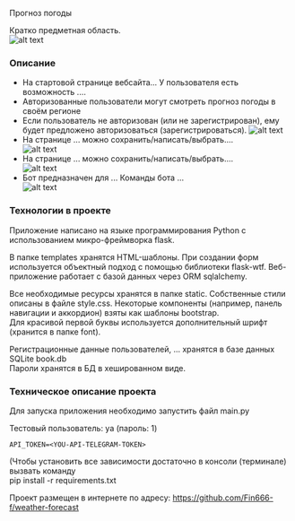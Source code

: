 Прогноз погоды

Кратко предметная область.  
![alt text](screens/start.png)
 

### Описание ### 
* На стартовой странице вебсайта... У пользователя есть возможность 
....
* Авторизованные пользователи могут смотреть прогноз погоды в своём регионе
* Если пользователь не авторизован (или не зарегистрирован), ему будет предложено авторизоваться (зарегистрироваться). 
![alt text](screens/login.png)
* На странице ... можно сохранить/написать/выбрать....  
![alt text](screens/page1.png)   
* На странице ... можно сохранить/написать/выбрать....  
![alt text](screens/page2.png) 
* Бот предназначен для ...  Команды бота ...  
![alt text](screens/bot.png) 

 

### Технологии в проекте ###

Приложение написано на языке программирования Python c использованием микро-фреймворка flask. 

В папке templates хранятся HTML-шаблоны. 
При создании форм используется объектный подход с помощью библиотеки flask-wtf.
Веб-приложение работает с базой данных через ORM sqlalchemy.

Все необходимые ресурсы хранятся в папке static. Собственные стили описаны в файле style.css.
Некоторые компоненты (например, панель навигации и аккордион) взяты как шаблоны bootstrap.   
Для красивой первой буквы используется дополнительный шрифт (хранится в папке font). 

Регистрационные данные пользователей, ... хранятся 
в базе данных SQLite book.db   
Пароли хранятся в БД в хешированном виде. 

### Техническое описание проекта ###
Для запуска приложения необходимо запустить файл main.py  

Тестовый пользователь: ya (пароль: 1) 


```
API_TOKEN=<YOU-API-TELEGRAM-TOKEN>
```

(Чтобы установить все зависимости 
достаточно в консоли (терминале) вызвать команду  
pip install -r requirements.txt

Проект размещен в интернете по адресу: https://github.com/Fin666-f/weather-forecast
